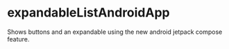 # expandableListAndroidApp
Shows buttons and an expandable using the new android jetpack compose feature. 
